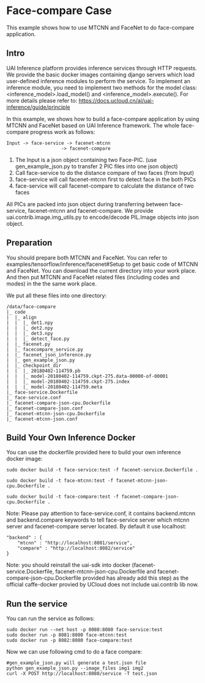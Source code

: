 # Face-compare Case
This example shows how to use MTCNN and FaceNet to do face-compare application. 

## Intro
UAI Inference platform provides inference services through HTTP requests. We provide the basic docker images containing django servers which load user-defined inference modules to perform the service. To implement an inference module, you need to implement two methods for the model class: <inference_model>.load\_model() and <inference_model>.execute(). For more details please refer to: 
https://docs.ucloud.cn/ai/uai-inference/guide/principle

In this example, we shows how to build a face-compare application by using MTCNN and FaceNet based on UAI Inference framework. The whole face-compare progress work as follows:

	Input -> face-service -> facenet-mtcnn
     	                -> facenet-compare

1. The Input is a json object containing two Face-PIC. (use gen_example_json.py to transfer 2 PIC files into one json object)
2. Call face-service to do the distance compare of two faces (from Input)
3. face-service will call facenet-mtcnn first to detect face in the both PICs
4. face-service will call facenet-compare to calculate the distance of two faces

All PICs are packed into json object during transferring between face-service, facenet-mtcnn and facenet-compare. We provide uai.contrib.image.img_utils.py to encode/decode PIL.Image objects into json object.

## Preparation
You should prepare both MTCNN and FaceNet. You can refer to examples/tensorflow/inference/facenet#Setup to get basic code of MTCNN and FaceNet. You can download the current directory into your work place. And then put MTCNN and FaceNet related files (including codes and modes) in the the same work place. 

We put all these files into one directory:

	/data/face-compare
	|_ code
	|  |_ align
	|  |  |_ det1.npy
	|  |  |_ det2.npy
	|  |  |_ det3.npy
	|  |  |_ detect_face.py
	|  |_ facenet.py
	|  |_ facecompare_service.py
	|  |_ facenet_json_inference.py
	|  |_ gen_example_json.py
	|  |_ checkpoint_dir
	|  |  |_ 20180402-114759.pb
	|  |  |_ model-20180402-114759.ckpt-275.data-00000-of-00001
	|  |  |_ model-20180402-114759.ckpt-275.index  
	|  |  |_ model-20180402-114759.meta
	|_ face-service.Dockerfile
	|_ face-service.conf
	|_ facenet-compare-json-cpu.Dockerfile
	|_ facenet-compare-json.conf
	|_ facenet-mtcnn-json-cpu.Dockerfile
	|_ facenet-mtcnn-json.conf

## Build Your Own Inference Docker
You can use the dockerfile provided here to build your own inference docker image:

    sudo docker build -t face-service:test -f facenet-service.Dockerfile .

    sudo docker build -t face-mtcnn:test -f facenet-mtcnn-json-cpu.Dockerfile .

    sudo docker build -t face-compare:test -f facenet-compare-json-cpu.Dockerfile .

Note: Please pay attention to face-service.conf, it contains backend.mtcnn and backend.compare keywords to tell face-service server which mtcnn server and facenet-compare server located. By default it use localhost:

    "backend" : {
        "mtcnn" : "http://localhost:8081/service",
        "compare" : "http://localhost:8082/service"
    }

Note: you should reinstall the uai-sdk into docker (facenet-service.Dockerfile, facenet-mtcnn-json-cpu.Dockerfile and facenet-compare-json-cpu.Dockerfile provided has already add this step) as the official caffe-docker provied by UCloud does not include uai.contrib lib now.

## Run the service
You can run the service as follows:

	sudo docker run --net host -p 8080:8080 face-service:test
	sudo docker run -p 8081:8080 face-mtcnn:test
	sudo docker run -p 8082:8080 face-compare:test

Now we can use following cmd to do a face compare:

    #gen_example_json.py will generate a test.json file
    python gen_example_json.py --image_files img1 img2
    curl -X POST http://localhost:8080/service -T test.json
